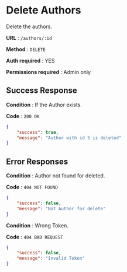 # Delete Authors 

Delete the authors.

**URL** : `/authors/:id`


**Method** : `DELETE`

**Auth required** : YES

**Permissions required** : Admin only


## Success Response

**Condition** : If the Author exists.

**Code** : `200 OK`

```json
{
    "success": true,
    "message": "Author with id 5 is deleted"
}
```

## Error Responses

**Condition** : Author not found for deleted.

**Code** : `404 NOT FOUND`

```json
{
    "success": false,
    "message": "Not Author for delete"
}
```


**Condition** : Wrong Token.

**Code** : `404 BAD REQUEST`

```json
{
    "success": false,
    "message": "Invalid Token"
}
```